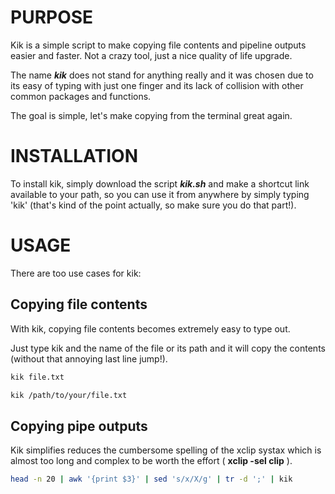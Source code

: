 # PURPOSE
Kik is a simple script to make copying file contents and pipeline outputs easier and faster. Not a crazy tool, just a nice quality of life upgrade.

The name ***kik*** does not stand for anything really and it was chosen due to its easy of typing with just one finger and its lack of collision with other common packages and functions.

The goal is simple, let's make copying from the terminal great again.
# INSTALLATION
To install kik, simply download the script ***kik.sh*** and make a shortcut link available to your path, so you can use it from anywhere by simply typing 'kik' (that's kind of the point actually, so make sure you do that part!). 
# USAGE
There are too use cases for kik:
## Copying file contents
With kik, copying file contents becomes extremely easy to type out.

Just type kik and the name of the file or its path and it will copy the contents (without that annoying last line jump!).

```bash
kik file.txt
```

```bash
kik /path/to/your/file.txt
```

## Copying pipe outputs
Kik simplifies reduces the cumbersome spelling of the xclip systax which is almost too long and complex to be worth the effort ( **xclip -sel clip** ).

```bash
head -n 20 | awk '{print $3}' | sed 's/x/X/g' | tr -d ';' | kik
```
